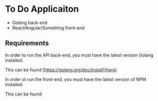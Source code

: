 # To Do Applicaiton
 - Golang back-end
 - React/Angular/Something front-end

## Requirements
In order to run the API back-end, you must have the latest version Golang installed.

This can be found [https://golang.org/doc/install](here)

In order ot run the front-end, you must have the latest version of NPM installed.

This can be found [](here)
